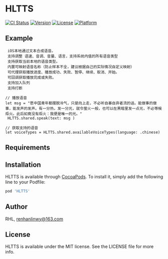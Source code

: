 # HLTTS

[![CI Status](https://img.shields.io/travis/RHL/HLTTS.svg?style=flat)](https://travis-ci.org/RHL/HLTTS)
[![Version](https://img.shields.io/cocoapods/v/HLTTS.svg?style=flat)](https://cocoapods.org/pods/HLTTS)
[![License](https://img.shields.io/cocoapods/l/HLTTS.svg?style=flat)](https://cocoapods.org/pods/HLTTS)
[![Platform](https://img.shields.io/cocoapods/p/HLTTS.svg?style=flat)](https://cocoapods.org/pods/HLTTS)

## Example
```
 iOS本地通过文本合成语音。
 支持调整 语速、音调、音量、语言，支持系统内值的所有语音类型
 支持获取当前本地的语音类型。
 内置可映射语音名称（防止样本不全，建议根据自己的实际情况自定义映射）
 可代理获取播放进度、播放成功、失败、暂停、继续、取消、开始。
 可回调获取播放完成或失败。
 支持加入队列
 支持打断
 ```
 
```
// 播放语音
let msg = "愿中国青年都摆脱冷气，只是向上走，不必听自暴自弃者流的话。能做事的做事，能发声的发声。有一分热，发一分光，就令萤火一般，也可以在黑暗里发一点光，不必等候炬火。此后如竟没有炬火：我便是唯一的光。"
 HLTTS.shared.speak(text: msg )

// 获取支持的语音
let voiceTypes = HLTTS.shared.availableVoiceTypes(language: .chinese)
```

## Requirements

## Installation

HLTTS is available through [CocoaPods](https://cocoapods.org). To install
it, simply add the following line to your Podfile:

```ruby
pod 'HLTTS'
```

## Author

RHL, renhanlinwy@163.com

## License

HLTTS is available under the MIT license. See the LICENSE file for more info.
